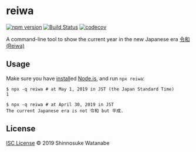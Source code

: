 # reiwa

[![npm version](https://img.shields.io/npm/v/reiwa.svg)](https://www.npmjs.com/package/reiwa)
[![Build Status](https://travis-ci.com/shinnn/reiwa.svg?branch=master)](https://travis-ci.com/shinnn/reiwa)
[![codecov](https://codecov.io/gh/shinnn/reiwa/branch/master/graph/badge.svg)](https://codecov.io/gh/shinnn/reiwa)

A command-line tool to show the current year in the new Japanese era [令和 (Reiwa)](https://japan.kantei.go.jp/98_abe/statement/201904/_00001.html)

## Usage

Make sure you have [install](https://nodejs.org/en/download/)ed [Node.js](https://nodejs.org/), and run `npx reiwa`:

```console
$ npx -q reiwa # at May 1, 2019 in JST (the Japan Standard Time)
1

$ npx -q reiwa # at April 30, 2019 in JST
The current Japanese era is not 令和 but 平成.
```

## License

[ISC License](./LICENSE) © 2019 Shinnosuke Watanabe

